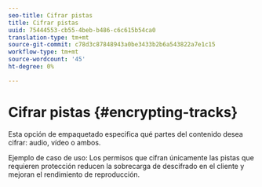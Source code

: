 ```yaml
---
seo-title: Cifrar pistas
title: Cifrar pistas
uuid: 75444553-cb55-4beb-b486-c6c615b54ca0
translation-type: tm+mt
source-git-commit: c78d3c87848943a0be3433b2b6a543822a7e1c15
workflow-type: tm+mt
source-wordcount: '45'
ht-degree: 0%

---
```



# Cifrar pistas {#encrypting-tracks}

Esta opción de empaquetado especifica qué partes del contenido desea cifrar: audio, vídeo o ambos.

Ejemplo de caso de uso: Los permisos que cifran únicamente las pistas que requieren protección reducen la sobrecarga de descifrado en el cliente y mejoran el rendimiento de reproducción.
